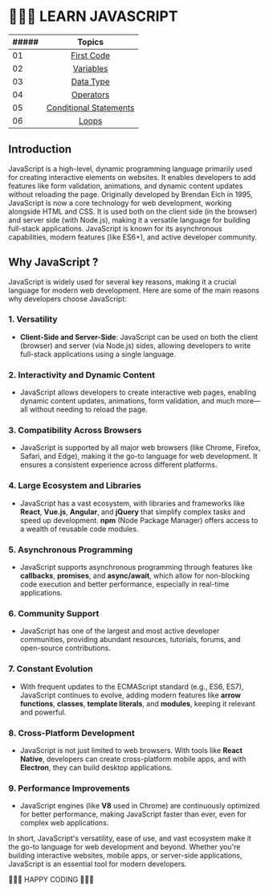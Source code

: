 <p> <h1>👨🏻‍💻 LEARN JAVASCRIPT </h1> </p>

|##### | Topics                                                    |
|------|:---------------------------------------------------------:|
| 01  |  [First Code](./01.first_code.js)|
| 02  |  [Variables](./02.variables.js)|
| 03  |  [Data Type](./03.data_type.js)|
| 04  |  [Operators](./04.operators.js)|
| 05  |  [Conditional Statements](./05.conditional_statements.js)|
| 06  |  [Loops](./06.loops.js)|

## Introduction

JavaScript is a high-level, dynamic programming language primarily used for creating interactive elements on websites. It enables developers to add features like form validation, animations, and dynamic content updates without reloading the page. Originally developed by Brendan Eich in 1995, JavaScript is now a core technology for web development, working alongside HTML and CSS. It is used both on the client side (in the browser) and server side (with Node.js), making it a versatile language for building full-stack applications. JavaScript is known for its asynchronous capabilities, modern features (like ES6+), and active developer community.

## Why JavaScript ?

JavaScript is widely used for several key reasons, making it a crucial language for modern web development. Here are some of the main reasons why developers choose JavaScript:

### 1. **Versatility**  
   - **Client-Side and Server-Side**: JavaScript can be used on both the client (browser) and server (via Node.js) sides, allowing developers to write full-stack applications using a single language.
   
### 2. **Interactivity and Dynamic Content**  
   - JavaScript allows developers to create interactive web pages, enabling dynamic content updates, animations, form validation, and much more—all without needing to reload the page.
   
### 3. **Compatibility Across Browsers**  
   - JavaScript is supported by all major web browsers (like Chrome, Firefox, Safari, and Edge), making it the go-to language for web development. It ensures a consistent experience across different platforms.

### 4. **Large Ecosystem and Libraries**  
   - JavaScript has a vast ecosystem, with libraries and frameworks like **React**, **Vue.js**, **Angular**, and **jQuery** that simplify complex tasks and speed up development. **npm** (Node Package Manager) offers access to a wealth of reusable code modules.

### 5. **Asynchronous Programming**  
   - JavaScript supports asynchronous programming through features like **callbacks**, **promises**, and **async/await**, which allow for non-blocking code execution and better performance, especially in real-time applications.

### 6. **Community Support**  
   - JavaScript has one of the largest and most active developer communities, providing abundant resources, tutorials, forums, and open-source contributions.

### 7. **Constant Evolution**  
   - With frequent updates to the ECMAScript standard (e.g., ES6, ES7), JavaScript continues to evolve, adding modern features like **arrow functions**, **classes**, **template literals**, and **modules**, keeping it relevant and powerful.

### 8. **Cross-Platform Development**  
   - JavaScript is not just limited to web browsers. With tools like **React Native**, developers can create cross-platform mobile apps, and with **Electron**, they can build desktop applications.

### 9. **Performance Improvements**  
   - JavaScript engines (like **V8** used in Chrome) are continuously optimized for better performance, making JavaScript faster than ever, even for complex web applications.

In short, JavaScript's versatility, ease of use, and vast ecosystem make it the go-to language for web development and beyond. Whether you're building interactive websites, mobile apps, or server-side applications, JavaScript is an essential tool for modern developers.


🧡🧡🧡 HAPPY CODING 🧡🧡🧡